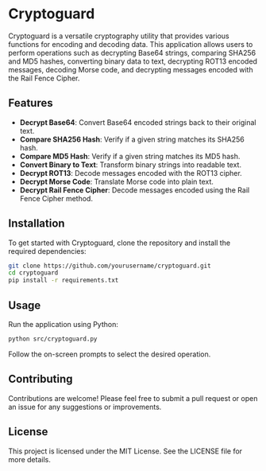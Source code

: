 # Cryptoguard

Cryptoguard is a versatile cryptography utility that provides various functions for encoding and decoding data. This application allows users to perform operations such as decrypting Base64 strings, comparing SHA256 and MD5 hashes, converting binary data to text, decrypting ROT13 encoded messages, decoding Morse code, and decrypting messages encoded with the Rail Fence Cipher.

## Features

- **Decrypt Base64**: Convert Base64 encoded strings back to their original text.
- **Compare SHA256 Hash**: Verify if a given string matches its SHA256 hash.
- **Compare MD5 Hash**: Verify if a given string matches its MD5 hash.
- **Convert Binary to Text**: Transform binary strings into readable text.
- **Decrypt ROT13**: Decode messages encoded with the ROT13 cipher.
- **Decrypt Morse Code**: Translate Morse code into plain text.
- **Decrypt Rail Fence Cipher**: Decode messages encoded using the Rail Fence Cipher method.

## Installation

To get started with Cryptoguard, clone the repository and install the required dependencies:

```bash
git clone https://github.com/yourusername/cryptoguard.git
cd cryptoguard
pip install -r requirements.txt
```

## Usage

Run the application using Python:

```bash
python src/cryptoguard.py
```

Follow the on-screen prompts to select the desired operation.

## Contributing

Contributions are welcome! Please feel free to submit a pull request or open an issue for any suggestions or improvements.

## License

This project is licensed under the MIT License. See the LICENSE file for more details.